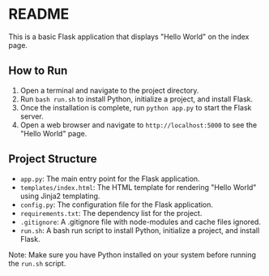 # README

This is a basic Flask application that displays "Hello World" on the index page.

## How to Run

1. Open a terminal and navigate to the project directory.
2. Run `bash run.sh` to install Python, initialize a project, and install Flask.
3. Once the installation is complete, run `python app.py` to start the Flask server.
4. Open a web browser and navigate to `http://localhost:5000` to see the "Hello World" page.

## Project Structure

* `app.py`: The main entry point for the Flask application.
* `templates/index.html`: The HTML template for rendering "Hello World" using Jinja2 templating.
* `config.py`: The configuration file for the Flask application.
* `requirements.txt`: The dependency list for the project.
* `.gitignore`: A .gitignore file with node-modules and cache files ignored.
* `run.sh`: A bash run script to install Python, initialize a project, and install Flask.

Note: Make sure you have Python installed on your system before running the `run.sh` script.